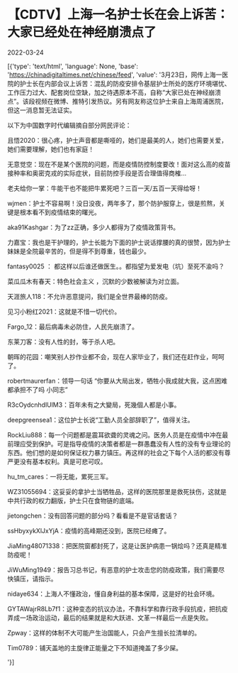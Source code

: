 # 【CDTV】上海一名护士长在会上诉苦：大家已经处在神经崩溃点了

2022-03-24

[{'type': 'text/html', 'language': None, 'base': 'https://chinadigitaltimes.net/chinese/feed', 'value': '3月23日，网传上海一医院的护士长在内部会议上诉苦：混乱的防疫安排令基层护士所处的医疗环境堪忧、工作压力过大、配套岗位空缺，加之待遇原本不高，自称“大家已处在神经崩溃点”。该段视频在微博、推特引发热议。另有网友称这位护士来自上海周浦医院，但这一消息暂无法证实。



以下为中国数字时代编辑摘自部分网民评论：



且悟2020：很心疼，护士声音都是嘶哑的，她们是最美的人，她们也需要关爱，她们需要理解，她们也有家庭！

无意觉空：现在不是某个医院的问题，而是疫情防控制度要改！面对这么高的疫苗接种率和奥密克戎的实际症状，目前防控手段是否合理值得商榷…

老夫给你一掌：牛能干也不能把牛累死吧？三百一天/五百一天得给呀！

wjmen：护士不容易啊！没日没夜，两年多了，那个防护服穿上，很是煎熬，关键是根本看不到疫情结束的曙光。

aka91Kashgar：为了zz正确，多少人都得为了疫情政策背书。

力嘉宝：我也是干护理的，护士长能为下面的护士说话撑腰的真的很赞，因为护士妹妹是全院最辛苦的，但是得不到尊重，钱也最少。

fantasy0025 ： 都这样以后谁还做医生。。都指望为爱发电（坑）至死不渝吗？

菜瓜瓜木有春天：特色社会主义 ，沉默的少数被解读为对立面。

天涯旅人118：不允许恶意提问，我们是全世界最棒的防疫。

见习小粉红2021：这就是不惜一切代价。

Fargo_12：最后病毒未必防住，人民先崩溃了。

东莱刀客：没有人性的封，等于杀人吧。

朝晖的花园：嘲笑别人抄作业都不会，现在人家毕业了，我们还在赶作业，呵呵了。

robertmaurerfan：领导一句话 “你要从大局出发，牺牲小我成就大我，这点困难都承担不了吗 小同志”

R3cOydcnhdlUlM3：百年未有之大變局，死幾個人都是小事。

deepgreensea1：这位护士长说“工勤人员全部辞职了”，值得关注。

RockLiu888：每一个问题都是震耳欲聋的灵魂之问。医务人员是在疫情中冲在最前理应受到保护。可是指导疫情的决策者都是一群愚蠢没有人性的没有专业理论的东西。他们想的是如何保证权力暴力镇压。再这样的社会之下每个人活的都没有尊严更没有基本权利。真是可悲可叹。

hu_tm_cares：一将无能，累死三军。

WZ31055694：这妥妥的拿护士当牺牲品，这样的医院那里是救死扶伤，这就是中共行政的权力翻版，护士只在食物链的底端。

jietongchen：没有回答问题的部分吗？看看是不是官话套话？

ssHbyxykXlJxYjA：疫情的高峰期还没到，医院已经瘫了。

JiaMing48071338：把医院窗都封死了，这是让医护病患一锅烩吗？还真是精准防疫呢！

JiWuMing1949：报告习总书记，有恶意的护士攻击您的防疫政策，我们需要尽快镇压，请指示。

nidaye634：上海人不懂政治，懂自身利益的基本保障，这是好的社会环境。

GYTAWajrR8Lb7f1：这种变态的抗议办法，不靠科学和靠行政手段抗疫，把抗疫弄成一场政治运动，最后的结果就是和大跃进、文革一样最后一点是失败。

Zpway：这样的体制不大可能产生治国能人，只会产生擅长拉清单的。

Tim0789：铺天盖地的主旋律正能量之下不知道掩盖了多少屎。

'}]